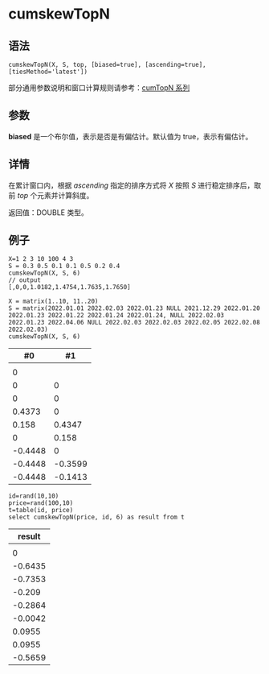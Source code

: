 # cumskewTopN

## 语法

`cumskewTopN(X, S, top, [biased=true], [ascending=true],
[tiesMethod='latest'])`

部分通用参数说明和窗口计算规则请参考：[cumTopN 系列](../themes/cumTopN.html)

## 参数

**biased** 是一个布尔值，表示是否是有偏估计。默认值为 true，表示有偏估计。

## 详情

在累计窗口内，根据 *ascending* 指定的排序方式将 *X* 按照 *S*
进行稳定排序后，取前 *top* 个元素并计算斜度。

返回值：DOUBLE 类型。

## 例子

```
X=1 2 3 10 100 4 3
S = 0.3 0.5 0.1 0.1 0.5 0.2 0.4
cumskewTopN(X, S, 6)
// output
[,0,0,1.0182,1.4754,1.7635,1.7650]

X = matrix(1..10, 11..20)
S = matrix(2022.01.01 2022.02.03 2022.01.23 NULL 2021.12.29 2022.01.20 2022.01.23 2022.01.22 2022.01.24 2022.01.24, NULL 2022.02.03 2022.01.23 2022.04.06 NULL 2022.02.03 2022.02.03 2022.02.05 2022.02.08 2022.02.03)
cumskewTopN(X, S, 6)
```

| #0 | #1 |
| --- | --- |
|  |  |
| 0 |  |
| 0 | 0 |
| 0 | 0 |
| 0.4373 | 0 |
| 0.158 | 0.4347 |
| 0 | 0.158 |
| -0.4448 | 0 |
| -0.4448 | -0.3599 |
| -0.4448 | -0.1413 |

```
id=rand(10,10)
price=rand(100,10)
t=table(id, price)
select cumskewTopN(price, id, 6) as result from t
```

| result |
| --- |
|  |
| 0 |
| -0.6435 |
| -0.7353 |
| -0.209 |
| -0.2864 |
| -0.0042 |
| 0.0955 |
| 0.0955 |
| -0.5659 |

